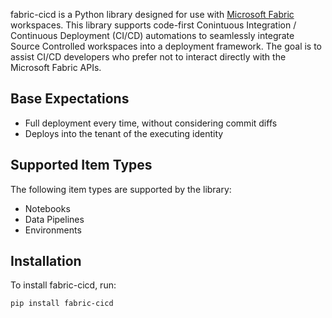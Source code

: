 fabric-cicd is a Python library designed for use with [Microsoft Fabric](https://learn.microsoft.com/en-us/fabric/) workspaces. This library supports code-first Conintuous Integration / Continuous Deployment (CI/CD) automations to seamlessly integrate Source Controlled workspaces into a deployment framework. The goal is to assist CI/CD developers who prefer not to interact directly with the Microsoft Fabric APIs.

## Base Expectations

-   Full deployment every time, without considering commit diffs
-   Deploys into the tenant of the executing identity

## Supported Item Types

The following item types are supported by the library:

-   Notebooks
-   Data Pipelines
-   Environments

## Installation

To install fabric-cicd, run:

```bash
pip install fabric-cicd
```
